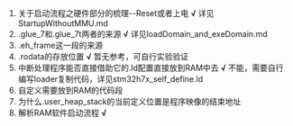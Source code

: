 1. 关于启动流程之硬件部分的梳理--Reset或者上电 **√**
详见StartupWithoutMMU.md
3. .glue_7和.glue_7t两者的来源 **√**
详见loadDomain_and_exeDomain.md
4. .eh_frame这一段的来源
5. .rodata的存放位置 **√**
暂无参考，可自行实验验证
6. 中断处理程序能否直接借助它的.ld配置直接放到RAM中去 **√**
不能，需要自行编写loader复制代码，详见stm32h7x_self_define.ld
7. 自定义需要放到RAM的代码段
8. 为什么.user_heap_stack的当前定义位置是程序映像的结束地址
9. 解析RAM软件启动流程 **√**